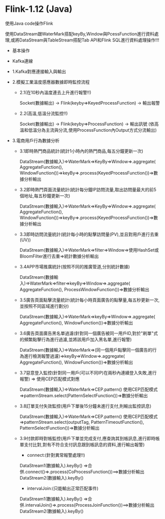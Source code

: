 # Flink-1.12 (Java)
使用Java code操作Flink

使用DataStream跟WaterMark搭配keyBy,Window與PcessFunction進行資料處理,或將DataStream與TableStream搭配Tab API和Flink SQL進行資料處理操作!!!
- 基本操作
- Kafka連線

- 1.Kafka對應連接輸入與輸出

- 2.模擬工業溫度感應器數據即時監控流程

   - 2.1(在10秒內溫度連去上升進行報警!!)
   
     Socket(數據輸出) -> Flink(keyby=>KeyedProcessFunction) -> 輸出報警

  - 2.2(高溫,低溫分流監控!!)
  
     Socket(數據輸出) -> Flink(keyby=>ProcessFunction) -> 輸出訊號
     (依高溫和低溫分為主流與分流,使用ProcessFunction內Output方式分流輸出)

- 3.電商用戶行為數據分析
  
  - 3.1即時熱門商品統計(統計1小時內的熱門商品,每五分鐘更新一次)
  
     DataStream(數據輸入)=>WaterMark=>KeyBy=>Window=>.aggregate( AggregateFunction(), WindowFunction())=>keyBy=>.process(KeyedProcessFunction())=>數據分析輸出
  
  - 3.2即時熱門頁面流量統計(統計每分鐘IP訪問流量,取出訪問量最大的前5個地址,每五秒鐘更新一次)
  
     DataStream(數據輸入)=>WaterMark=>KeyBy=>Window=>.aggregate( AggregateFunction(), WindowFunction())=>keyBy=>.process(KeyedProcessFunction())=>數據分析輸出
 
  - 3.3即時訪問流量統計(統計每小時的點擊訪問量(PV),並且對用戶進行去重(UV))
  
     DataStream(數據輸入)=>WaterMark=>filter=>Window=>使用HashSet或BloomFilter進行去重=>統計數據分析輸出
 
  - 3.4APP市場推廣統計(按照不同的推廣管道,分別統計數據)
  
     DataStream(數據輸入)=>WaterMark=>filter=>keyBy=>Window=>.aggregate( AggregateFunction(), ProcessWindowFunction())=>數據分析輸出

  - 3.5廣告頁面點擊流量統計(統計每小時頁面廣告的點擊量,每五秒更新一次,並按照不同區域進行劃分)
  
     DataStream(數據輸入)=>WaterMark=>keyBy=>Window=>.aggregate( AggregateFunction(), WindowFunction())=>數據分析輸出

  - 3.6廣告頁面廣告黑名單過濾(針對同一個廣告被同一用戶ID,對於"刷單"式的頻繁點擊行為進行過濾,並將該用戶加入黑名單,進行報警)
  
     DataStream(數據輸入)=>WaterMark=>(同一個用戶點擊同一個廣告的行為進行檢測報警過濾)=>keyBy=>Window=>.aggregate( AggregateFunction(), WindowFunction())=>數據分析輸出
  
  - 3.7惡意登入監控(針對同一用戶(可以不同IP)在兩秒內連續登入失敗,進行報警) => 使用CEP匹配模式對應
  
     DataStream(數據輸入)=>WaterMark=>CEP.pattern() 使用CEP匹配模式 =>patternStream.select(PatternSelectFunction())=>數據分析輸出

  - 3.8訂單支付失效監控(用戶下單後15分鐘未進行支付,則輸出監控訊息)
  
     DataStream(數據輸入)=>WaterMark=>CEP.pattern() 使用CEP匹配模式 =>patternStream.select(outputTag, PatternTimeoutFunction(), PatternSelectFunction())=>數據分析輸出

  - 3.9付款即時對帳監控(用戶下單並完成支付,應查詢其到帳訊息,進行即時帳單支付比對,對有不符合支付訊息跟到帳訊息的資料,進行輸出報警)
  
      - connect:(針對異常報警處理!!)
       
       DataStream1(數據輸入).keyBy()
                                     =>合併.connect()=>.process(CoProcessFunction())==>數據分析輸出
       DataStream2(數據輸入).keyBy()

      - intervalJoin:(只能輸出正常匹配事件)
     
       DataStream1(數據輸入).keyBy()
                                     =>合併.intervalJoin()=>.process(ProcessJoinFunction())==>數據分析輸出
       DataStream2(數據輸入).keyBy()
